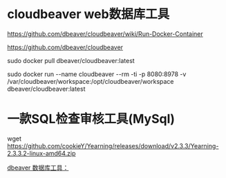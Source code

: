 # cloudbeaver web数据库工具

https://github.com/dbeaver/cloudbeaver/wiki/Run-Docker-Container

https://github.com/dbeaver/cloudbeaver

sudo docker pull dbeaver/cloudbeaver:latest

sudo docker run --name cloudbeaver --rm -ti -p 8080:8978 -v /var/cloudbeaver/workspace:/opt/cloudbeaver/workspace dbeaver/cloudbeaver:latest

# 一款SQL检查审核工具(MySql)

wget https://github.com/cookieY/Yearning/releases/download/v2.3.3/Yearning-2.3.3.2-linux-amd64.zip

[dbeaver 数据库工具：](https://dbeaver.io/download/)
